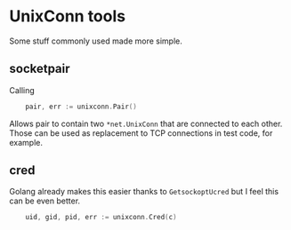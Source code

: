 # UnixConn tools

Some stuff commonly used made more simple.

## socketpair

Calling

```go
	pair, err := unixconn.Pair()
```

Allows pair to contain two `*net.UnixConn` that are connected to each other.
Those can be used as replacement to TCP connections in test code, for example.

## cred

Golang already makes this easier thanks to `GetsockoptUcred` but I feel this
can be even better.

```go
	uid, gid, pid, err := unixconn.Cred(c)
```
